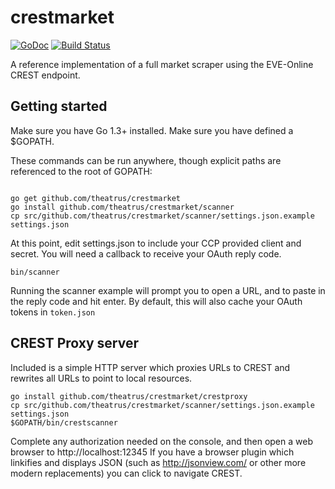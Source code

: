 # crestmarket

[![GoDoc](https://godoc.org/github.com/theatrus/crestmarket?status.svg)](http://godoc.org/github.com/theatrus/crestmarket)
[![Build Status](https://travis-ci.org/theatrus/crestmarket.svg)](https://travis-ci.org/theatrus/crestmarket)

A reference implementation of a full market scraper using the
EVE-Online CREST endpoint.


## Getting started

Make sure you have Go 1.3+ installed. Make sure you have defined a
$GOPATH.

These commands can be run anywhere, though explicit paths are
referenced to the root of GOPATH:

```

go get github.com/theatrus/crestmarket
go install github.com/theatrus/crestmarket/scanner
cp src/github.com/theatrus/crestmarket/scanner/settings.json.example
settings.json
```

At this point, edit settings.json to include your CCP provided client
and secret. You will need a callback to receive your OAuth reply code.

```
bin/scanner
```

Running the scanner example will prompt you to open a URL, and to
paste in the reply code and hit enter. By default, this will also
cache your OAuth tokens in `token.json`

## CREST Proxy server

Included is a simple HTTP server which proxies URLs to CREST and
rewrites all URLs to point to local resources.

```
go install github.com/theatrus/crestmarket/crestproxy
cp src/github.com/theatrus/crestmarket/scanner/settings.json.example
settings.json
$GOPATH/bin/crestscanner
```

Complete any authorization needed on the console, and then open a web
browser to http://localhost:12345 If you have a browser plugin which
linkifies and displays JSON (such as http://jsonview.com/ or other
more modern replacements) you can click to navigate CREST.
